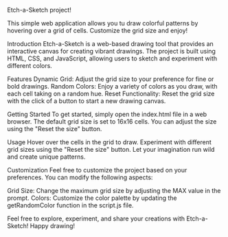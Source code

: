 Etch-a-Sketch project!

This simple web application allows you tu draw colorful patterns by hovering over a grid of cells. Customize the grid size and enjoy!

Introduction
Etch-a-Sketch is a web-based drawing tool that provides an interactive canvas for creating vibrant drawings. The project is built using HTML, CSS, and JavaScript, allowing users to sketch and experiment with different colors.

Features
Dynamic Grid: Adjust the grid size to your preference for fine or bold drawings.
Random Colors: Enjoy a variety of colors as you draw, with each cell taking on a random hue.
Reset Functionality: Reset the grid size with the click of a button to start a new drawing canvas.

Getting Started
To get started, simply open the index.html file in a web browser. The default grid size is set to 16x16 cells. You can adjust the size using the "Reset the size" button.

Usage
Hover over the cells in the grid to draw.
Experiment with different grid sizes using the "Reset the size" button.
Let your imagination run wild and create unique patterns.

Customization
Feel free to customize the project based on your preferences. You can modify the following aspects:

Grid Size: Change the maximum grid size by adjusting the MAX value in the prompt.
Colors: Customize the color palette by updating the getRandomColor function in the script.js file.

Feel free to explore, experiment, and share your creations with Etch-a-Sketch! Happy drawing!